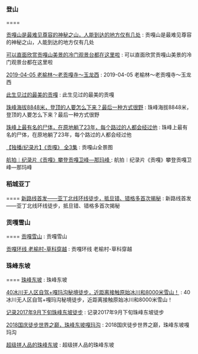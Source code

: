 ### 登山
====

[贡嘎山是最难见尊容的神秘之山，人能到达的地方仅有几处](https://k.sina.cn/article_2451837314_m9224118203300jwn3.html?from=photo) : 贡嘎山是最难见尊容的神秘之山，人能到达的地方仅有几处

[可以直面欣赏贡嘎山美景的冷门观景台都在这里啦](http://m.sohu.com/a/117857425_447245) : 可以直面欣赏贡嘎山美景的冷门观景台都在这里啦 

[2019-04-05 老榆林～老贡嘎寺～玉龙西](http://www.2bulu.com/track/t-%25252FHAY%25252BU2ayDY%25253D.htm) : 2019-04-05 老榆林～老贡嘎寺～玉龙西 

[此生见过的最美的贡嘎](https://haokan.baidu.com/v?vid=4234873779612071768&tab=recommend) : 此生见过的最美的贡嘎 

[珠峰海拔8848米，登顶的人要怎么下来？最后一种方式很野](https://haokan.baidu.com/v?vid=8357743370791320762&tab=recommend) : 珠峰海拔8848米，登顶的人要怎么下来？最后一种方式很野 

[珠峰上最有名的尸体，在原地躺了23年，每个路过的人都会经过他](https://haokan.baidu.com/v?vid=10513370200386084677&tab=recommend) : 珠峰上最有名的尸体，在原地躺了23年，每个路过的人都会经过他 

[【独播/纪录片】《贡嘎》 全3集](https://www.bilibili.com/video/av17895265/) : 贡嘎山全景图 

[航拍︱纪录片《贡嘎》攀登贡嘎卫峰—那玛峰 ](http://www.sohu.com/a/127104639_590651) : 航拍︱纪录片《贡嘎》攀登贡嘎卫峰—那玛峰  


### 稻城亚丁
====
[新路线首发——亚丁北线环线徒步，抵旦错、错格多首次揭秘](http://www.8264.com/youji/5570137.html) : 新路线首发——亚丁北线环线徒步，抵旦错、错格多首次揭秘 

### 贡嘎雪山
====
[贡嘎雪山](http://www.8264.com/youji/list-370980754423712-5-1.html) : 贡嘎雪山 

[贡嘎环线 老榆村-草科穿越](http://www.8264.com/youji/5576629.html) : 贡嘎环线 老榆村-草科穿越 


### 珠峰东坡
====
[珠峰东坡](http://www.8264.com/youji/list-371189392331448-5-1.html) : 珠峰东坡 

[40冰川无人区自驾+嘎玛沟秘境徒步，近距离接触原始冰川和8000米雪山！](http://www.8264.com/youji/5471340.html) : 40冰川无人区自驾+嘎玛沟秘境徒步，近距离接触原始冰川和8000米雪山！ 

[记录2017年9月下旬珠峰东坡徒步](http://www.8264.com/youji/5527515.html) : 记录2017年9月下旬珠峰东坡徒步 

[2018国庆徒步世界之巅，珠峰东坡嘎玛沟](http://www.8264.com/youji/5519323.html) : 2018国庆徒步世界之巅，珠峰东坡嘎玛沟 

[超级拼人品的珠峰东坡](http://www.8264.com/youji/5466775.html) : 超级拼人品的珠峰东坡 



